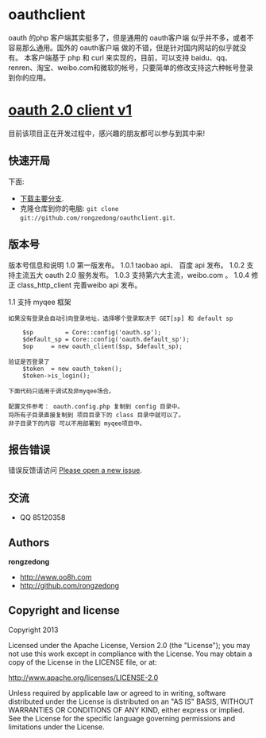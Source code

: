 oauthclient
===========
  oauth 的php 客户端其实挺多了，但是通用的 oauth客户端 似乎并不多，或者不容易那么通用。国外的 oauth客户端 做的不错，但是针对国内网站的似乎就没有。
  本客户端基于 php 和 curl 来实现的，目前，可以支持 baidu、qq、renren、淘宝、weibo.com和微软的帐号，只要简单的修改支持这六种帐号登录到你的应用。
  
# [oauth 2.0 client v1](https://github.com/rongzedong/oauthclient) 

目前该项目正在开发过程中，感兴趣的朋友都可以参与到其中来!


## 快速开局

下面:

* [下载主要分支](https://github.com/rongzedong/oauthclient/zipball/master).
* 克隆仓库到你的电脑: `git clone git://github.com/rongzedong/oauthclient.git`.

## 版本号

版本号信息和说明
1.0   第一版发布。
1.0.1 taobao api、 百度 api 发布。
1.0.2 支持主流五大 oauth 2.0 服务发布。
1.0.3 支持第六大主流，weibo.com 。
1.0.4 修正 class_http_client 完善weibo api 发布。

1.1 支持 myqee 框架

	如果没有登录会自动引向登录地址，选择哪个登录取决于 GET[sp] 和 default sp

        $sp         = Core::config('oauth.sp');
        $default_sp = Core::config('oauth.default_sp');
        $op     = new oauth_client($sp, $default_sp);

	验证是否登录了
        $token  = new oauth_token();
        $token->is_login();

	下面代码只适用于调试及非myqee场合。

	配置文件参考： oauth.config.php 复制到 config 目录中。
	将所有子目录直接复制到 项目目录下的 class 目录中就可以了。
	非子目录下的内容 可以不用部署到 myqee项目中。


## 报告错误

错误反馈请访问 [Please open a new issue](https://github.com/rongzedong/oauthclient/issues). 

## 交流

* QQ 85120358

## Authors

**rongzedong**

+ http://www.oo8h.com
+ http://github.com/rongzedong


## Copyright and license

Copyright 2013

Licensed under the Apache License, Version 2.0 (the "License");
you may not use this work except in compliance with the License.
You may obtain a copy of the License in the LICENSE file, or at:

   http://www.apache.org/licenses/LICENSE-2.0

Unless required by applicable law or agreed to in writing, software
distributed under the License is distributed on an "AS IS" BASIS,
WITHOUT WARRANTIES OR CONDITIONS OF ANY KIND, either express or implied.
See the License for the specific language governing permissions and
limitations under the License.
